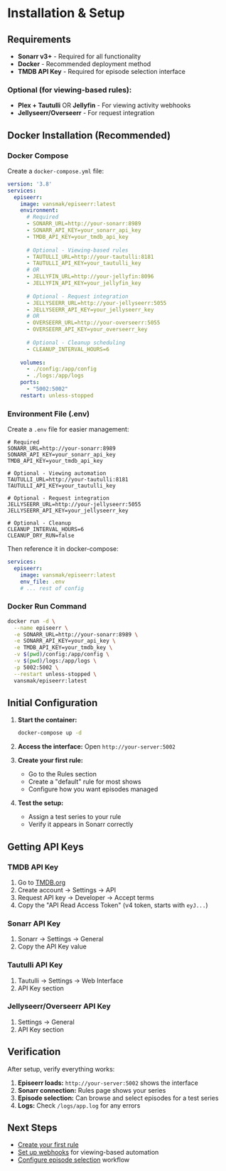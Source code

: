 # Installation & Setup

## Requirements

- **Sonarr v3+** - Required for all functionality
- **Docker** - Recommended deployment method
- **TMDB API Key** - Required for episode selection interface

### Optional (for viewing-based rules):
- **Plex + Tautulli** OR **Jellyfin** - For viewing activity webhooks
- **Jellyseerr/Overseerr** - For request integration

## Docker Installation (Recommended)

### Docker Compose

Create a `docker-compose.yml` file:

```yaml
version: '3.8'
services:
  episeerr:
    image: vansmak/episeerr:latest
    environment:
      # Required
      - SONARR_URL=http://your-sonarr:8989
      - SONARR_API_KEY=your_sonarr_api_key
      - TMDB_API_KEY=your_tmdb_api_key
      
      # Optional - Viewing-based rules
      - TAUTULLI_URL=http://your-tautulli:8181
      - TAUTULLI_API_KEY=your_tautulli_key
      # OR
      - JELLYFIN_URL=http://your-jellyfin:8096
      - JELLYFIN_API_KEY=your_jellyfin_key
      
      # Optional - Request integration
      - JELLYSEERR_URL=http://your-jellyseerr:5055
      - JELLYSEERR_API_KEY=your_jellyseerr_key
      # OR  
      - OVERSEERR_URL=http://your-overseerr:5055
      - OVERSEERR_API_KEY=your_overseerr_key
      
      # Optional - Cleanup scheduling
      - CLEANUP_INTERVAL_HOURS=6
      
    volumes:
      - ./config:/app/config
      - ./logs:/app/logs
    ports:
      - "5002:5002"
    restart: unless-stopped
```

### Environment File (.env)

Create a `.env` file for easier management:

```env
# Required
SONARR_URL=http://your-sonarr:8989
SONARR_API_KEY=your_sonarr_api_key
TMDB_API_KEY=your_tmdb_api_key

# Optional - Viewing automation
TAUTULLI_URL=http://your-tautulli:8181
TAUTULLI_API_KEY=your_tautulli_key

# Optional - Request integration  
JELLYSEERR_URL=http://your-jellyseerr:5055
JELLYSEERR_API_KEY=your_jellyseerr_key

# Optional - Cleanup
CLEANUP_INTERVAL_HOURS=6
CLEANUP_DRY_RUN=false
```

Then reference it in docker-compose:

```yaml
services:
  episeerr:
    image: vansmak/episeerr:latest
    env_file: .env
    # ... rest of config
```

### Docker Run Command

```bash
docker run -d \
  --name episeerr \
  -e SONARR_URL=http://your-sonarr:8989 \
  -e SONARR_API_KEY=your_api_key \
  -e TMDB_API_KEY=your_tmdb_key \
  -v $(pwd)/config:/app/config \
  -v $(pwd)/logs:/app/logs \
  -p 5002:5002 \
  --restart unless-stopped \
  vansmak/episeerr:latest
```

## Initial Configuration

1. **Start the container:**
   ```bash
   docker-compose up -d
   ```

2. **Access the interface:**
   Open `http://your-server:5002`

3. **Create your first rule:**
   - Go to the Rules section
   - Create a "default" rule for most shows
   - Configure how you want episodes managed

4. **Test the setup:**
   - Assign a test series to your rule
   - Verify it appears in Sonarr correctly

## Getting API Keys

### TMDB API Key
1. Go to [TMDB.org](https://www.themoviedb.org/)
2. Create account → Settings → API
3. Request API key → Developer → Accept terms
4. Copy the "API Read Access Token" (v4 token, starts with `eyJ...`)

### Sonarr API Key  
1. Sonarr → Settings → General
2. Copy the API Key value

### Tautulli API Key
1. Tautulli → Settings → Web Interface  
2. API Key section

### Jellyseerr/Overseerr API Key
1. Settings → General
2. API Key section

## Verification

After setup, verify everything works:

1. **Episeerr loads:** `http://your-server:5002` shows the interface
2. **Sonarr connection:** Rules page shows your series
3. **Episode selection:** Can browse and select episodes for a test series
4. **Logs:** Check `/logs/app.log` for any errors

## Next Steps

- [Create your first rule](rules-guide.md#creating-your-first-rule)
- [Set up webhooks](webhooks.md) for viewing-based automation
- [Configure episode selection](episode-selection.md) workflow